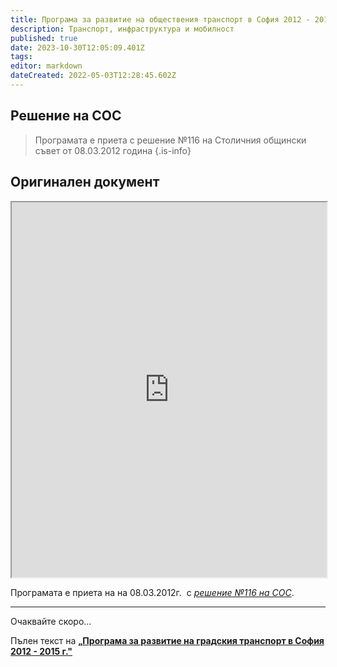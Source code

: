 ```yaml
---
title: Програма за развитие на обществения транспорт в София 2012 - 2015
description: Транспорт, инфраструктура и мобилност
published: true
date: 2023-10-30T12:05:09.401Z
tags: 
editor: markdown
dateCreated: 2022-05-03T12:28:45.602Z
---
```


## Решение на СОС
> Програмата е приета с решение №116 на Столичния общински съвет от 08.03.2012 година
{.is-info}


## Оригинален документ
<iframe src="https://drive.google.com/file/d/1UwutTlUNWUifsl_VtNjtmjjcom-gMEye/preview" width="100%" height="600"></iframe>












Програмата е приета на на 08.03.2012г.  с [_решение №116 на СОС_](http://trinmo.org/bg/politics/sofia-council-decisions#%D1%80%D0%B5%D1%88%D0%B5%D0%BD%D0%B8%D0%B5-no272-%D0%BD%D0%B0-%D1%81%D0%BE%D1%81-%D0%BE%D1%82-14042016).

---

Очаквайте скоро…

Пълен текст на [**„Програма за развитие на градския транспорт в София 2012 - 2015 г."**](https://council.sofia.bg/documents/20182/130540/2012-02-07+-+%D0%9F%D1%80%D0%BE%D0%B3%D1%80%D0%B0%D0%BC%D0%B0+%D0%B7%D0%B0+%D1%80%D0%B0%D0%B7%D0%B2%D0%B8%D1%82%D0%B8%D0%B5+%D0%BD%D0%B0+%D0%B3%D1%80%D0%B0%D0%B4%D1%81%D0%BA%D0%B8%D1%8F+%D1%82%D1%80%D0%B0%D0%BD%D1%81%D0%BF%D0%BE%D1%80%D1%82+%D0%B2+%D0%A1%D0%BE%D1%84%D0%B8%D1%8F+2012+-+2015+%D0%B3.pdf/569fbd30-5497-4a00-8a1e-67c84acdcfaf)
